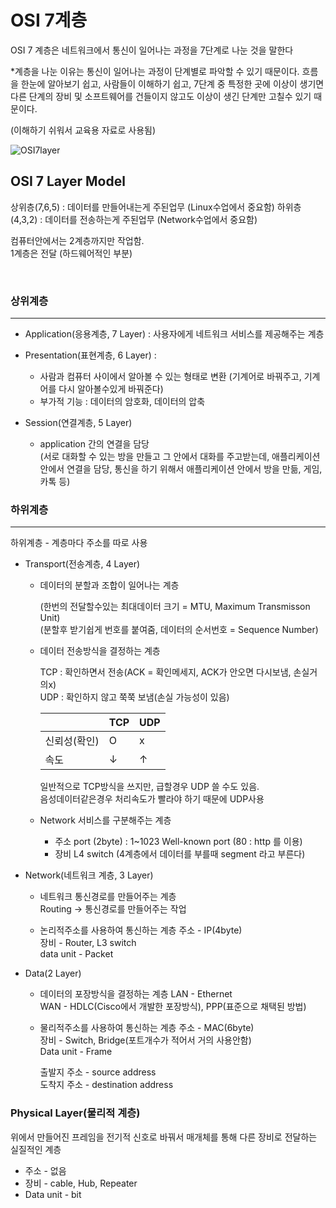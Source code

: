 # OSI 7계층

OSI 7 계층은 네트워크에서 통신이 일어나는 과정을 7단계로 나눈 것을 말한다

*계층을 나눈 이유는 통신이 일어나는 과정이 단계별로 파악할 수 있기 때문이다.
흐름을 한눈에 알아보기 쉽고, 사람들이 이해하기 쉽고, 7단계 중 특정한 곳에 이상이 생기면 다른 단계의 장비 및 소프트웨어를 건들이지 않고도 이상이 생긴 단계만 고칠수 있기 때문이다.

(이해하기 쉬워서 교육용 자료로 사용됨)

![OSI7layer](https://user-images.githubusercontent.com/76420201/105174881-8751aa00-5b66-11eb-9d86-b55b0eb09e62.png)


## OSI 7 Layer Model

상위층(7,6,5) : 데이터를 만들어내는게 주된업무 (Linux수업에서 중요함)
하위층(4,3,2) : 데이터를 전송하는게 주된업무 (Network수업에서 중요함)
   
컴퓨터안에서는 2계층까지만 작업함.<br/>
1계층은 전달 (하드웨어적인 부분)

<br>

### 상위계층

---

- Application(응용계층, 7 Layer) : 사용자에게 네트워크 서비스를 제공해주는 계층

- Presentation(표현계층, 6 Layer) :	

  - 사람과 컴퓨터 사이에서 알아볼 수 있는 형태로 변환 (기계어로 바꿔주고, 기계어를 다시 알아볼수있게 바꿔준다)
  - 부가적 기능 : 데이터의 암호화, 데이터의 압축
  
- Session(연결계층, 5 Layer)

  - application 간의 연결을 담당<br/>
	(서로 대화할 수 있는 방을 만들고 그 안에서 대화를 주고받는데, 애플리케이션 안에서 연결을 담당, 통신을 하기 위해서 애플리케이션 안에서 방을 만듦, 게임, 카톡 등)


### 하위계층 

---

하위계층 - 계층마다 주소를 따로 사용

- Transport(전송계층, 4 Layer)
	
  - 데이터의 분할과 조합이 일어나는 계층<br> 
     
    (한번의 전달할수있는 최대데이터 크기 = MTU, Maximum Transmisson Unit)<br/>
	(분할후 받기쉽게 번호를 붙여줌, 데이터의 순서번호 = Sequence Number)

  - 데이터 전송방식을 결정하는 계층

    TCP : 확인하면서 전송(ACK = 확인메세지, ACK가 안오면 다시보냄, 손실거의x)<br/>
	UDP : 확인하지 않고 쭉쭉 보냄(손실 가능성이 있음)

	| |TCP	|	UDP|
    |-|-------|------|
	|신뢰성(확인)  |    O	|	 x| 
    |  속도 | ↓ | ↑ |

	일반적으로 TCP방식을 쓰지만, 급할경우 UDP 쓸 수도 있음. <br/>
    음성데이터같은경우 처리속도가 빨라야 하기 때문에 UDP사용

  - Network 서비스를 구분해주는 계층

    - 주소 port (2byte) : 1~1023 Well-known port (80 : http 를 이용)
	- 장비 L4 switch (4계층에서 데이터를 부를때 segment 라고 부른다)

- Network(네트워크 계층, 3 Layer)
	
  - 네트워크 통신경로를 만들어주는 계층<br/> 
    Routing -> 통신경로를 만들어주는 작업

  - 논리적주소를 사용하여 통신하는 계층
	주소 - IP(4byte)<br/>
	장비 - Router, L3 switch<br/> 
	data unit - Packet
	
- Data(2 Layer)

  - 데이터의 포장방식을 결정하는 계층
	LAN - Ethernet<br/>
	WAN - HDLC(Cisco에서 개발한 포장방식), PPP(표준으로 채택된 방법)

  - 물리적주소를 사용하여 통신하는 계층
	주소 - MAC(6byte)<br/>
	장비 - Switch, Bridge(포트개수가 적어서 거의 사용안함)<br/>
	Data unit - Frame

	출발지 주소 - source address<br/>
	도착지 주소 - destination address

### Physical Layer(물리적 계층) 

위에서 만들어진 프레임을 전기적 신호로 바꿔서 매개체를 통해 다른 장비로 전달하는 실질적인 계층

- 주소 - 없음
- 장비 - cable, Hub, Repeater
- Data unit - bit
